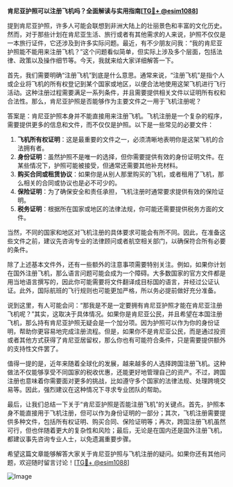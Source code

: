 **肯尼亚护照可以注册飞机吗？全面解读与实用指南[[TG💪+ @esim1088](https://t.me/s/esim1088)]**

提到肯尼亚护照，许多人可能会联想到非洲大陆上的壮丽景色和丰富的文化历史。然而，对于那些计划在肯尼亚生活、旅行或者有其他需求的人来说，护照不仅仅是一本旅行证件，它还涉及到许多实际问题。最近，有不少朋友问我：“我的肯尼亚护照能不能用来注册飞机？”这个问题看似简单，但实际上涉及多个层面，包括法律、政策以及操作细节等。今天，我就来给大家详细解答一下。

首先，我们需要明确“注册飞机”到底是什么意思。通常来说，“注册飞机”是指个人或企业将飞机的所有权登记到某个国家或地区，以便合法地使用这架飞机进行飞行活动。这种注册过程需要满足一系列条件，并且需要提供相关文件以证明所有权和合法性。那么，肯尼亚护照是否能够作为主要文件之一用于飞机注册呢？

答案是：肯尼亚护照本身并不能直接用来注册飞机。飞机注册是一个复杂的程序，需要提供更多的信息和文件，而不仅仅是护照。以下是一些常见的必要文件：

1. **飞机所有权证明**：这是最重要的文件之一，必须清晰地表明你是这架飞机的合法拥有者。
2. **身份证明**：虽然护照不是唯一的选择，但你需要提供有效的身份证明文件。在某些情况下，护照可能被接受，但通常还需要其他补充材料。
3. **购买合同或租赁协议**：如果你是从别人那里购买的飞机，或者租用了飞机，那么相关的合同或协议也是必不可少的。
4. **保险证明**：为了确保安全和责任承担，飞机注册时通常要求提供有效的保险证明。
5. **税务证明**：根据所在国家或地区的法律法规，你可能还需要提供税务方面的文件。

当然，不同的国家和地区对飞机注册的具体要求可能会有所不同。因此，在准备这些文件之前，建议先咨询专业的法律顾问或者航空相关部门，以确保符合所有必要的条件。

除了上述基本文件外，还有一些额外的注意事项需要特别关注。例如，如果你计划在国外注册飞机，那么语言问题可能会成为一个障碍。大多数国家的官方文件都是用当地语言撰写的，因此你可能需要将文件翻译成目标国的语言，并经过公证认证。此外，国际航班的飞行规则也可能更加严格，所以务必提前做好充分准备。

说到这里，有人可能会问：“那我是不是一定要拥有肯尼亚护照才能在肯尼亚注册飞机呢？”其实，这取决于具体情况。如果你是肯尼亚公民，并且希望在本国注册飞机，那么持有肯尼亚护照无疑会是一个加分项。因为护照可以作为你的身份证明，帮助你更容易地完成注册流程。但是，如果你不是肯尼亚公民，而是通过投资或者其他方式获得了肯尼亚居留权，那么你也有可能符合条件，只是需要提供额外的支持性文件罢了。

值得一提的是，近年来随着全球化的发展，越来越多的人选择跨国注册飞机。这种做法不仅能够享受不同国家的税收优惠，还能更好地管理自己的资产。不过，跨国注册也意味着你需要面对更多的挑战，比如遵守多个国家的法律法规、处理跨境交易等。因此，强烈建议在这种情况下寻求专业团队的帮助。

最后，让我们总结一下关于“肯尼亚护照是否能注册飞机”的关键点。首先，护照本身不能直接用于飞机注册，但可以作为身份证明的一部分；其次，飞机注册需要提供多种文件，包括所有权证明、购买合同、保险证明等；再次，跨国注册飞机虽然可行，但也伴随着更大的复杂性和风险；最后，无论是在国内还是国外注册飞机，都建议事先咨询专业人士，以免遗漏重要步骤。

希望这篇文章能够解答大家关于肯尼亚护照与飞机注册的疑问。如果你还有其他问题，欢迎随时留言讨论！[[TG💪+ @esim1088](https://t.me/s/esim1088)] 

![Image](https://i.postimg.cc/4NQfJmqS/Snipaste-2025-05-13-00-14-12.png)